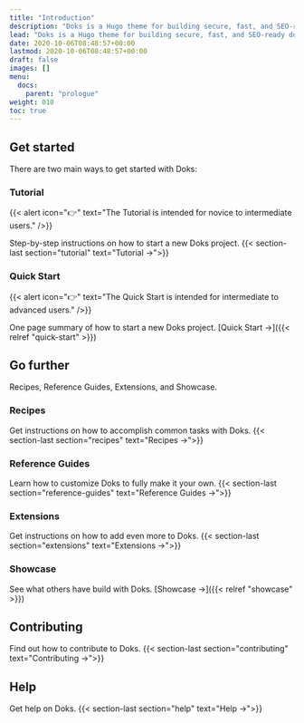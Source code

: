 ```yaml
---
title: "Introduction"
description: "Doks is a Hugo theme for building secure, fast, and SEO-ready documentation websites, which you can easily update and customize."
lead: "Doks is a Hugo theme for building secure, fast, and SEO-ready documentation websites, which you can easily update and customize."
date: 2020-10-06T08:48:57+00:00
lastmod: 2020-10-06T08:48:57+00:00
draft: false
images: []
menu:
  docs:
    parent: "prologue"
weight: 010
toc: true
---
```


## Get started

There are two main ways to get started with Doks:

### Tutorial

{{< alert icon="👉" text="The Tutorial is intended for novice to intermediate users." />}}

Step-by-step instructions on how to start a new Doks project. {{< section-last section="tutorial" text="Tutorial →">}}

### Quick Start

{{< alert icon="👉" text="The Quick Start is intended for intermediate to advanced users." />}}

One page summary of how to start a new Doks project. [Quick Start →]({{< relref "quick-start" >}})

## Go further

Recipes, Reference Guides, Extensions, and Showcase.

### Recipes

Get instructions on how to accomplish common tasks with Doks. {{< section-last section="recipes" text="Recipes →">}}

### Reference Guides

Learn how to customize Doks to fully make it your own. {{< section-last section="reference-guides" text="Reference Guides →">}}

### Extensions

Get instructions on how to add even more to Doks. {{< section-last section="extensions" text="Extensions →">}}

### Showcase

See what others have build with Doks. [Showcase →]({{< relref "showcase" >}})

## Contributing

Find out how to contribute to Doks. {{< section-last section="contributing" text="Contributing →">}}

## Help

Get help on Doks. {{< section-last section="help" text="Help →">}}
